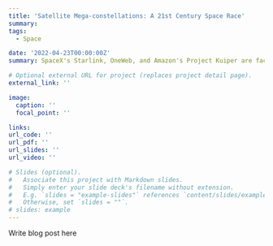 ```yaml
---
title: 'Satellite Mega-constellations: A 21st Century Space Race'
summary: 
tags:
  - Space

date: '2022-04-23T00:00:00Z'
summary: SpaceX's Starlink, OneWeb, and Amazon's Project Kuiper are facing off to launch thousands of satellites into low Earth orbit (LEO) in hopes of providing internet to the far corners of the globe...

# Optional external URL for project (replaces project detail page).
external_link: ''

image:
  caption: ''
  focal_point: ''

links:
url_code: ''
url_pdf: ''
url_slides: ''
url_video: ''

# Slides (optional).
#   Associate this project with Markdown slides.
#   Simply enter your slide deck's filename without extension.
#   E.g. `slides = "example-slides"` references `content/slides/example-slides.md`.
#   Otherwise, set `slides = ""`.
# slides: example
---
```

Write blog post here